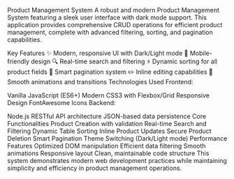 Product Management System
A robust and modern Product Management System featuring a sleek user interface with dark mode support. This application provides comprehensive CRUD operations for efficient product management, complete with advanced filtering, sorting, and pagination capabilities.

Key Features
✨ Modern, responsive UI with Dark/Light mode
📱 Mobile-friendly design
🔍 Real-time search and filtering
⚡ Dynamic sorting for all product fields
📄 Smart pagination system
✏️ Inline editing capabilities
🎨 Smooth animations and transitions
Technologies Used
Frontend:

Vanilla JavaScript (ES6+)
Modern CSS3 with Flexbox/Grid
Responsive Design
FontAwesome Icons
Backend:

Node.js
RESTful API architecture
JSON-based data persistence
Core Functionalities
Product Creation with validation
Real-time Search and Filtering
Dynamic Table Sorting
Inline Product Updates
Secure Product Deletion
Smart Pagination
Theme Switching (Dark/Light mode)
Performance Features
Optimized DOM manipulation
Efficient data filtering
Smooth animations
Responsive layout
Clean, maintainable code structure
This system demonstrates modern web development practices while maintaining simplicity and efficiency in product management operations.
